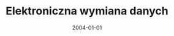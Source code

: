 ---
# Documentation: https://wowchemy.com/docs/managing-content/

title: Elektroniczna wymiana danych
subtitle: ''
summary: ''
authors:
- kazienko
tags: []
categories: []
date: '2004-01-01'
lastmod: 2022-10-07T05:48:26Z
featured: false
draft: false

# Featured image
# To use, add an image named `featured.jpg/png` to your page's folder.
# Focal points: Smart, Center, TopLeft, Top, TopRight, Left, Right, BottomLeft, Bottom, BottomRight.
image:
  caption: ''
  focal_point: ''
  preview_only: false

# Projects (optional).
#   Associate this post with one or more of your projects.
#   Simply enter your project's folder or file name without extension.
#   E.g. `projects = ["internal-project"]` references `content/project/deep-learning/index.md`.
#   Otherwise, set `projects = []`.
projects: []
publishDate: '2022-10-07T05:48:25.030824Z'
publication_types:
- '1'
abstract: ''
publication: ''
---